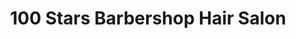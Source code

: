 ---
title: "100 Stars Barbershop Hair Salon"
url: /coquitlam/100-stars-barbershop-hair-salon/
shop: hairdresser
---